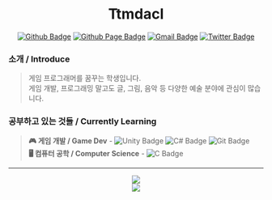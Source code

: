 <h1 align = "center">
    Ttmdacl
</h1>

<div align = center>
    
[![Github Badge](https://img.shields.io/badge/-GitHub-000000?style=flat&logo=github&logoColor=white)](https://github.com/Ttmdacl) 
[![Github Page Badge](https://img.shields.io/badge/Blog-181717?style=flat&logo=github&logoColor=white)](https://Ttmdacl.github.io) 
[![Gmail Badge](https://img.shields.io/badge/Gmail-EA4335?style=flate&logo=gmail&logoColor=white)](mailto:ttmdacl4444@gmail.com) 
[![Twitter Badge](https://img.shields.io/badge/Twitter-1DA1F2?style=flat&logo=twitter&logoColor=white)](https://twitter.com/Ttmdacl) 
</div>

### 소개 / Introduce
> 게임 프로그래머를 꿈꾸는 학생입니다.  
> 게임 개발, 프로그래밍 말고도 글, 그림, 음악 등 다양한 예술 분야에 관심이 많습니다.

### 공부하고 있는 것들 / Currently Learning
> **🎮 게임 개발 / Game Dev** - ![Unity Badge](https://img.shields.io/badge/Unity-000000?style=flat&logo=unity&logoColor=white) ![C# Badge](https://img.shields.io/badge/C%23-684D95?style=flat&logo=c-sharp&logoColor=white) ![Git Badge](https://img.shields.io/badge/Git-F05032?style=flat&logo=git&logoColor=white)    
> **🖥 컴퓨터 공학 / Computer Science** - ![C Badge](https://img.shields.io/badge/C-A8B9CC?style=flat&logo=c&logoColor=white)  

---
<div align = center>
    <img src="https://github-readme-stats.vercel.app/api?username=Ttmdacl&hide=issues,contribs&show_icons=true&theme=city_lights"/><br>
    <a href = 'https://solved.ac/mascari4615'>
        <img src="http://mazassumnida.wtf/api/v2/generate_badge?boj=mascari4615">
    </a>
</div>
<!-- 스타일 참고 : https://zzsza.github.io/development/2020/07/10/make-github-profile-readme/ -->

<!-- 사이트 : https://shields.io/ -->
<!-- 사이트 : https://github.com/anuraghazra/github-readme-stats/blob/master/themes/README.md -->
<!-- 사이트 : https://simpleicons.org/ -->
